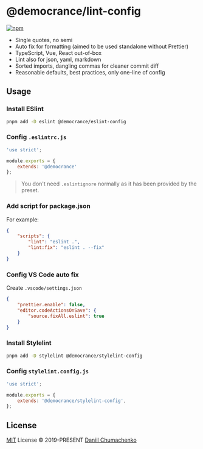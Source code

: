# @democrance/lint-config

[![npm](https://img.shields.io/npm/v/@democrance/eslint-config?color=a1b858&label=)](https://npmjs.com/package/@democrance/eslint-config)

- Single quotes, no semi
- Auto fix for formatting (aimed to be used standalone without Prettier)
- TypeScript, Vue, React out-of-box
- Lint also for json, yaml, markdown
- Sorted imports, dangling commas for cleaner commit diff
- Reasonable defaults, best practices, only one-line of config

## Usage

### Install ESlint

```bash
pnpm add -D eslint @democrance/eslint-config
```

### Config `.eslintrc.js`

```cjs
'use strict';

module.exports = {
    extends: '@democrance'
};
```

> You don't need `.eslintignore` normally as it has been provided by the preset.

### Add script for package.json

For example:

```json
{
    "scripts": {
        "lint": "eslint .",
        "lint:fix": "eslint . --fix"
    }
}
```

### Config VS Code auto fix

Create `.vscode/settings.json`

```json
{
    "prettier.enable": false,
    "editor.codeActionsOnSave": {
        "source.fixAll.eslint": true
    }
}
```

### Install Stylelint

```bash
pnpm add -D stylelint @democrance/stylelint-config
```

### Config `stylelint.config.js`

```js
'use strict';

module.exports = {
    extends: '@democrance/stylelint-config',
};
```

## License

[MIT](./LICENSE) License &copy; 2019-PRESENT [Daniil Chumachenko](https://github.com/daniil4udo)

